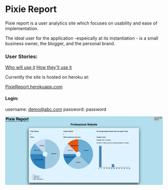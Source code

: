 # Pixie Report

Pixie report is a user analytics site which focuses on usability and ease of implementation.

The ideal user for the application -espeically at its instantiation - is a small business owner, the blogger, and the personal brand.

### User Stories:

[Who will use it](user_stories.md)
[How they'll use it](user_story_on_site.md)

Currently the site is hosted on heroku at:

[PixieReport.herokuapp.com](http://pixiereport.herokuapp.com)

#### Login:
username: demo@abc.com
password: password

![sample dashboard](imgs/pixie_dashboard.png)
